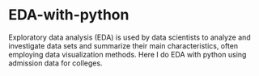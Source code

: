 # EDA-with-python
Exploratory data analysis (EDA) is used by data scientists to analyze and investigate data sets and summarize their main characteristics, often employing data visualization methods. Here I do EDA with python using admission data for colleges.

